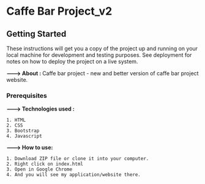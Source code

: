 # Caffe Bar Project_v2

## Getting Started

These instructions will get you a copy of the project up and running on your local machine for development and testing purposes. See deployment for notes on how to deploy the project on a live system.

<b>---> About : </b>Caffe bar project - new and better version of caffe bar project website.

### Prerequisites

<b>---> Technologies used : </b> 

    1. HTML
    2. CSS
    3. Bootstrap
    4. Javascript

<b>---> How to use:</b> 

    1. Download ZIP file or clone it into your computer.
    2. Right click on index.html 
    3. Open in Google Chrome
    4. And you will see my application/website there.

